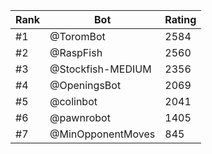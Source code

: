 Rank|Bot|Rating
---|---|---
#1|@ToromBot|2584
#2|@RaspFish|2560
#3|@Stockfish-MEDIUM|2356
#4|@OpeningsBot|2069
#5|@colinbot|2041
#6|@pawnrobot|1405
#7|@MinOpponentMoves|845
